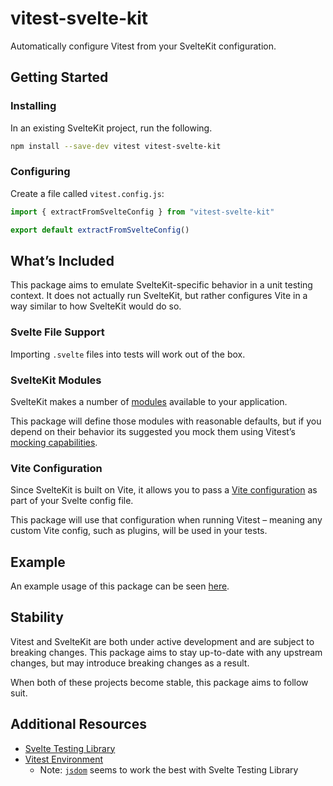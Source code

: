 # vitest-svelte-kit

Automatically configure Vitest from your SvelteKit configuration.

## Getting Started

### Installing

In an existing SvelteKit project, run the following.

```sh
npm install --save-dev vitest vitest-svelte-kit
```

### Configuring

Create a file called `vitest.config.js`:

```js
import { extractFromSvelteConfig } from "vitest-svelte-kit"

export default extractFromSvelteConfig()
```

## What’s Included

This package aims to emulate SvelteKit-specific behavior in a unit testing context. It does not actually run SvelteKit, but rather configures Vite in a way similar to how SvelteKit would do so.

### Svelte File Support

Importing `.svelte` files into tests will work out of the box.

### SvelteKit Modules

SvelteKit makes a number of [modules](https://kit.svelte.dev/docs#modules) available to your application.

This package will define those modules with reasonable defaults, but if you depend on their behavior its suggested you mock them using Vitest’s [mocking capabilities](https://vitest.dev/guide/mocking-modules.html).

### Vite Configuration

Since SvelteKit is built on Vite, it allows you to pass a [Vite configuration](https://kit.svelte.dev/docs#configuration-vite) as part of your Svelte config file.

This package will use that configuration when running Vitest – meaning any custom Vite config, such as plugins, will be used in your tests.

## Example

An example usage of this package can be seen [here](/examples/svelte-kit-demo-app).

## Stability

Vitest and SvelteKit are both under active development and are subject to breaking changes. This package aims to stay up-to-date with any upstream changes, but may introduce breaking changes as a result.

When both of these projects become stable, this package aims to follow suit.

## Additional Resources

-   [Svelte Testing Library](https://testing-library.com/docs/svelte-testing-library/intro/)
-   [Vitest Environment](https://vitest.dev/config/#environment)
    -   Note: [`jsdom`](https://github.com/jsdom/jsdom) seems to work the best with Svelte Testing Library
